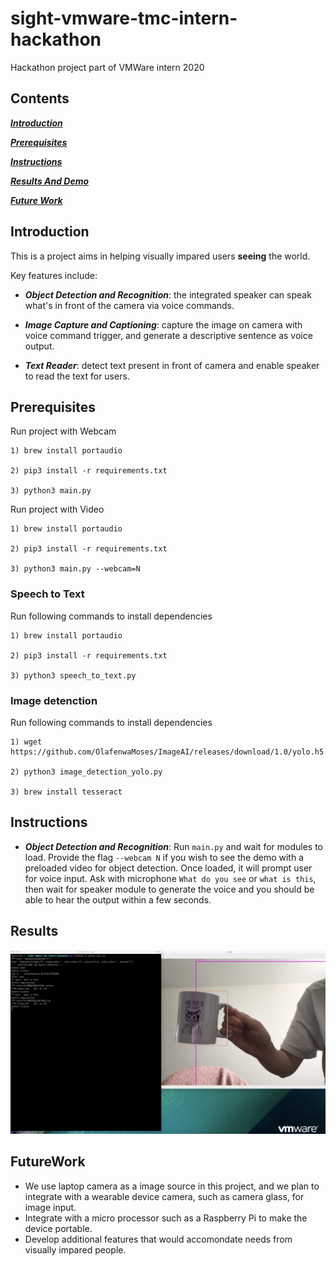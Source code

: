 
# sight-vmware-tmc-intern-hackathon

Hackathon project part of VMWare intern 2020

## Contents

[***Introduction***](https://github.com/SwapnilBhosale/sight-vmware-tmc-intern-hackathon#Introduction)

[***Prerequisites***](https://github.com/SwapnilBhosale/sight-vmware-tmc-intern-hackathon#Prerequisites)

[***Instructions***](https://github.com/SwapnilBhosale/sight-vmware-tmc-intern-hackathon#Instructions)

[***Results And Demo***](https://github.com/SwapnilBhosale/sight-vmware-tmc-intern-hackathon#Results)

[***Future Work***](https://github.com/SwapnilBhosale/sight-vmware-tmc-intern-hackathon#FutureWork)


## Introduction

This is a project aims in helping visually impared users **seeing** the world.

Key features include:

- ***Object Detection and Recognition***: the integrated speaker can speak what's in front of the camera via voice commands.

- ***Image Capture and Captioning***: capture the image on camera with voice command trigger, and generate a descriptive sentence as voice output. 

- ***Text Reader***: detect text present in front of camera and enable speaker to read the text for users.

## Prerequisites 

Run project with Webcam

```
1) brew install portaudio

2) pip3 install -r requirements.txt

3) python3 main.py

```


Run project with Video

```
1) brew install portaudio

2) pip3 install -r requirements.txt

3) python3 main.py --webcam=N

```

### Speech to Text

Run following commands to install dependencies

```
1) brew install portaudio

2) pip3 install -r requirements.txt

3) python3 speech_to_text.py

```


### Image detenction

Run following commands to install dependencies

```
1) wget https://github.com/OlafenwaMoses/ImageAI/releases/download/1.0/yolo.h5

2) python3 image_detection_yolo.py

3) brew install tesseract

```

## Instructions

- ***Object Detection and Recognition***: Run `main.py` and wait for modules to load. Provide the flag `--webcam N` if you wish to see the demo with a preloaded video for object detection. Once loaded, it will prompt user for voice input. Ask with microphone `What do you see` or `what is this`, then wait for speaker module to generate the voice and you should be able to hear the output within a few seconds.

## Results

![Object Detection](https://github.com/SwapnilBhosale/sight-vmware-tmc-intern-hackathon/blob/master/demo_data/object_detection.png?raw=true)


## FutureWork

- We use laptop camera as a image source in this project, and we plan to integrate with a wearable device camera, such as camera glass, for image input.
- Integrate with a micro processor such as a Raspberry Pi to make the device portable. 
- Develop additional features that would accomondate needs from visually impared people.

